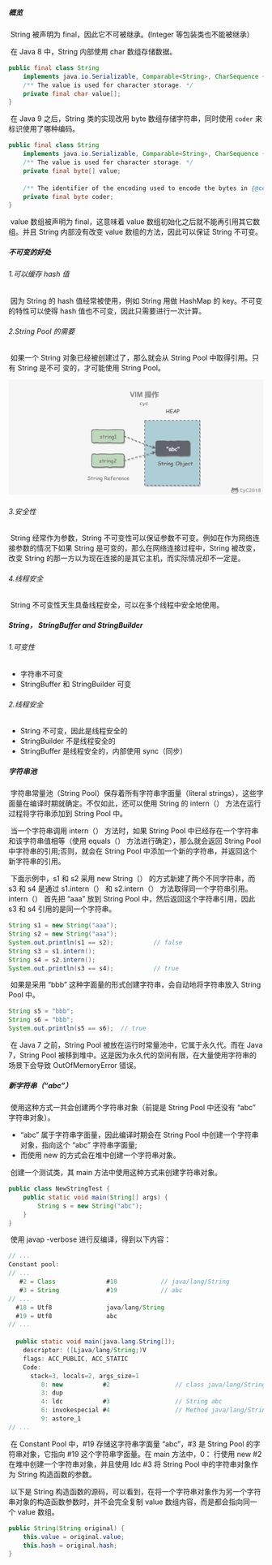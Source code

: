 ##### 概览

​	String 被声明为 final，因此它不可被继承。(Integer 等包装类也不能被继承）

​	在 Java 8 中，String 内部使用 char 数组存储数据。

```java
public final class String
    implements java.io.Serializable, Comparable<String>, CharSequence {
    /** The value is used for character storage. */
    private final char value[];
}
```

​	在 Java 9 之后，String 类的实现改用 byte 数组存储字符串，同时使用 `coder` 来标识使用了哪种编码。

```java
public final class String
    implements java.io.Serializable, Comparable<String>, CharSequence {
    /** The value is used for character storage. */
    private final byte[] value;

    /** The identifier of the encoding used to encode the bytes in {@code value}. */
    private final byte coder;
}
```

​	value 数组被声明为 final，这意味着 value 数组初始化之后就不能再引用其它数组。并且 String 内部没有改变 value 数组的方法，因此可以保证 String 不可变。

##### 不可变的好处

###### 	1.可以缓存 hash 值

​	因为 String 的 hash 值经常被使用，例如 String 用做 HashMap 的 key。不可变的特性可以使得 	hash 值也不可变，因此只需要进行一次计算。

###### 	2.String Pool 的需要

​	如果一个 String 对象已经被创建过了，那么就会从 String Pool 中取得引用。只有 String 是不可	变的，才可能使用 String Pool。

![image](https://github.com/zyqaq412/note/blob/main/img/Java%E5%9F%BA%E7%A1%80/string1.png)




###### 3.安全性

​	String 经常作为参数，String 不可变性可以保证参数不可变。例如在作为网络连接参数的情况下如果 String 是可变的，那么在网络连接过程中，String 被改变，改变 String 的那一方以为现在连接的是其它主机，而实际情况却不一定是。

###### 4.线程安全

​	String 不可变性天生具备线程安全，可以在多个线程中安全地使用。

##### String， StringBuffer and StringBuilder

###### 1.可变性

- 字符串不可变
- StringBuffer 和 StringBuilder 可变

###### 2.线程安全

- String 不可变，因此是线程安全的
- StringBuilder 不是线程安全的
- StringBuffer 是线程安全的，内部使用 sync（同步）

##### 字符串池

​	字符串常量池（String Pool）保存着所有字符串字面量（literal strings），这些字面量在编译时期就确定。不仅如此，还可以使用 String 的 intern（） 方法在运行过程将字符串添加到 String Pool 中。

​	当一个字符串调用 intern（） 方法时，如果 String Pool 中已经存在一个字符串和该字符串值相等（使用 equals（） 方法进行确定），那么就会返回 String Pool 中字符串的引用;否则，就会在 String Pool 中添加一个新的字符串，并返回这个新字符串的引用。

​	下面示例中，s1 和 s2 采用 new String（） 的方式新建了两个不同字符串，而 s3 和 s4 是通过 s1.intern（） 和 s2.intern（） 方法取得同一个字符串引用。intern（） 首先把 “aaa” 放到 String Pool 中，然后返回这个字符串引用，因此 s3 和 s4 引用的是同一个字符串。

```java
String s1 = new String("aaa");
String s2 = new String("aaa");
System.out.println(s1 == s2);           // false
String s3 = s1.intern();
String s4 = s2.intern();
System.out.println(s3 == s4);           // true
```

​	如果是采用 “bbb” 这种字面量的形式创建字符串，会自动地将字符串放入 String Pool 中。

```java
String s5 = "bbb";
String s6 = "bbb";
System.out.println(s5 == s6);  // true
```

​	在 Java 7 之前，String Pool 被放在运行时常量池中，它属于永久代。而在 Java 7，String Pool 被移到堆中。这是因为永久代的空间有限，在大量使用字符串的场景下会导致 OutOfMemoryError 错误。

##### 新字符串（“abc”）

​	使用这种方式一共会创建两个字符串对象（前提是 String Pool 中还没有 “abc” 字符串对象）。

- “abc” 属于字符串字面量，因此编译时期会在 String Pool 中创建一个字符串对象，指向这个 “abc” 字符串字面量;
- 而使用 new 的方式会在堆中创建一个字符串对象。

​	创建一个测试类，其 main 方法中使用这种方式来创建字符串对象。

```java
public class NewStringTest {
    public static void main(String[] args) {
        String s = new String("abc");
    }
}
```

​	使用 javap -verbose 进行反编译，得到以下内容：

```java
// ...
Constant pool:
// ...
   #2 = Class              #18            // java/lang/String
   #3 = String             #19            // abc
// ...
  #18 = Utf8               java/lang/String
  #19 = Utf8               abc
// ...

  public static void main(java.lang.String[]);
    descriptor: ([Ljava/lang/String;)V
    flags: ACC_PUBLIC, ACC_STATIC
    Code:
      stack=3, locals=2, args_size=1
         0: new           #2                  // class java/lang/String
         3: dup
         4: ldc           #3                  // String abc
         6: invokespecial #4                  // Method java/lang/String."<init>":(Ljava/lang/String;)V
         9: astore_1
// ...
```

​	在 Constant Pool 中，#19 存储这字符串字面量 “abc”，#3 是 String Pool 的字符串对象，它指向 #19 这个字符串字面量。在 main 方法中，0： 行使用 new #2 在堆中创建一个字符串对象，并且使用 ldc #3 将 String Pool 中的字符串对象作为 String 构造函数的参数。

​	以下是 String 构造函数的源码，可以看到，在将一个字符串对象作为另一个字符串对象的构造函数参数时，并不会完全复制 value 数组内容，而是都会指向同一个 value 数组。

```java
public String(String original) {
    this.value = original.value;
    this.hash = original.hash;
}
```

